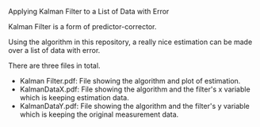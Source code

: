 Applying Kalman Filter to a List of Data with Error

Kalman Filter is a form of predictor-corrector.

Using the algorithm in this repository, a really nice estimation can be made over a list of data with error.

There are three files in total.
* Kalman Filter.pdf: File showing the algorithm and plot of estimation.
* KalmanDataX.pdf: File showing the algorithm and the filter's x variable which is keeping estimation data.
* KalmanDataY.pdf: File showing the algorithm and the filter's y variable which is keeping the original measurement data.
